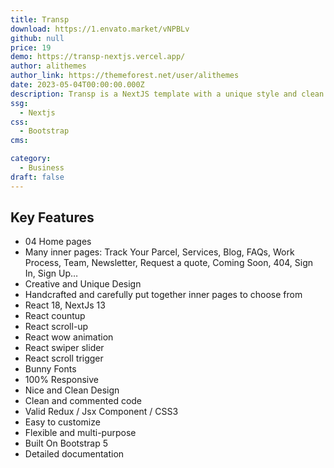 ```yaml
---
title: Transp
download: https://1.envato.market/vNPBLv
github: null
price: 19
demo: https://transp-nextjs.vercel.app/
author: alithemes
author_link: https://themeforest.net/user/alithemes
date: 2023-05-04T00:00:00.000Z
description: Transp is a NextJS template with a unique style and clean design. It is focused on building websites in the Transport, Courier, Transportation, Logistic company niches.
ssg:
  - Nextjs
css:
  - Bootstrap
cms:

category:
  - Business
draft: false
---
```


## Key Features

- 04 Home pages
- Many inner pages: Track Your Parcel, Services, Blog, FAQs, Work Process, Team, Newsletter, Request a quote, Coming Soon, 404, Sign In, Sign Up…
- Creative and Unique Design
- Handcrafted and carefully put together inner pages to choose from
- React 18, NextJs 13
- React countup
- React scroll-up
- React wow animation
- React swiper slider
- React scroll trigger
- Bunny Fonts
- 100% Responsive
- Nice and Clean Design
- Clean and commented code
- Valid Redux / Jsx Component / CSS3
- Easy to customize
- Flexible and multi-purpose
- Built On Bootstrap 5
- Detailed documentation
